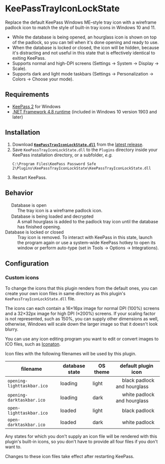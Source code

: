 KeePassTrayIconLockState
===

Replace the default KeePass Windows ME–style tray icon with a wireframe padlock icon to match the style of built-in tray icons in Windows 10 and 11.

- While the database is being opened, an hourglass icon is shown on top of the padlock, so you can tell when it's done opening and ready to use.
- When the database is locked or closed, the icon will be hidden, because it's distracting and not useful in this state that is effectively identical to exiting KeePass.
- Supports normal and high-DPI screens (Settings → System → Display → Scale).
- Supports dark and light mode taskbars (Settings → Personalization → Colors → Choose your mode).

## Requirements
- [KeePass 2](https://keepass.info/download.html) for Windows
- [.NET Framework 4.8 runtime](https://dotnet.microsoft.com/download/dotnet-framework/net48) (included in Windows 10 version 1903 and later)

## Installation
1. Download [**`KeePassTrayIconLockState.dll`**](https://github.com/Aldaviva/KeePassTrayIconLockState/releases/latest/download/KeePassTrayIconLockState.dll) from the [latest release](https://github.com/Aldaviva/KeePassTrayIconLockState/releases/latest).
1. Save `KeePassTrayIconLockState.dll` to the `Plugins` directory inside your KeePass installation directory, or a subfolder, *e.g.*
    ```text
    C:\Program Files\KeePass Password Safe 2\Plugins\KeePassTrayIconLockState\KeePassTrayIconLockState.dll
    ```
1. Restart KeePass.

## Behavior
<dl>
<dt><img src="https://raw.githubusercontent.com/Aldaviva/KeePassTrayIconLockState/master/KeePassTrayIconLockState/Resources/unlocked.ico" height="16" /> Database is open</dt>
<dd>The tray icon is a wireframe padlock icon.</dd>
<dt><img src="https://raw.githubusercontent.com/Aldaviva/KeePassTrayIconLockState/master/KeePassTrayIconLockState/Resources/unlocking.ico" height="16" /> Database is being loaded and decrypted</dt>
<dd>A small hourglass is added to the padlock tray icon until the database has finished opening.</dd>
<dt>Database is locked or closed</dt>
<dd>Tray icon is removed. To interact with KeePass in this state, launch the program again or use a system-wide KeePass hotkey to open its window or perform auto-type (set in Tools → Options → Integrations).</dd>
</dl>

## Configuration
### Custom icons
To change the icons that this plugin renders from the default ones, you can create your own icon files in same directory as this plugin's `KeePassTrayIconLockState.dll` file.

The icons can each contain a 16×16px image for normal DPI (100%) screens and a 32×32px image for high DPI (≈200%) screens. If your scaling factor is not represented, such as 150%, you can supply other dimensions as well, otherwise, Windows will scale down the larger image so that it doesn't look blurry.

You can use any icon editing program you want to edit or convert images to ICO files, such as [Iconaton](https://sourceforge.net/projects/iconaton/files/iconaton/Iconaton%200.1%20Beta%201/).

Icon files with the following filenames will be used by this plugin.

|filename|database state|OS theme|default plugin icon|
|---|---|---|---|
|`opening-lighttaskbar.ico`|loading|light|<img src="https://raw.githubusercontent.com/Aldaviva/KeePassTrayIconLockState/master/KeePassTrayIconLockState/Resources/unlocking-light.ico" height="16" /> black padlock and hourglass|
|`opening-darktaskbar.ico`|loading|dark|<img src="https://raw.githubusercontent.com/Aldaviva/KeePassTrayIconLockState/master/KeePassTrayIconLockState/Resources/unlocking.ico" height="16" /> white padlock and hourglass|
|`open-lighttaskbar.ico`|loaded|light|<img src="https://raw.githubusercontent.com/Aldaviva/KeePassTrayIconLockState/master/KeePassTrayIconLockState/Resources/unlocked-light.ico" height="16" /> black padlock|
|`open-darktaskbar.ico`|loaded|dark|<img src="https://raw.githubusercontent.com/Aldaviva/KeePassTrayIconLockState/master/KeePassTrayIconLockState/Resources/unlocked.ico" height="16" /> white padlock|

Any states for which you don't supply an icon file will be rendered with this plugin's built-in icons, so you don't have to provide all four files if you don't want to.

Changes to these icon files take effect after restarting KeePass.
